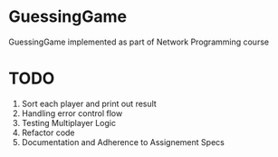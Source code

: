 # GuessingGame
GuessingGame implemented as part of Network Programming course

# TODO 
1. Sort each player and print out result
2. Handling error control flow
3. Testing Multiplayer Logic 
4. Refactor code
5. Documentation and Adherence to Assignement Specs 
